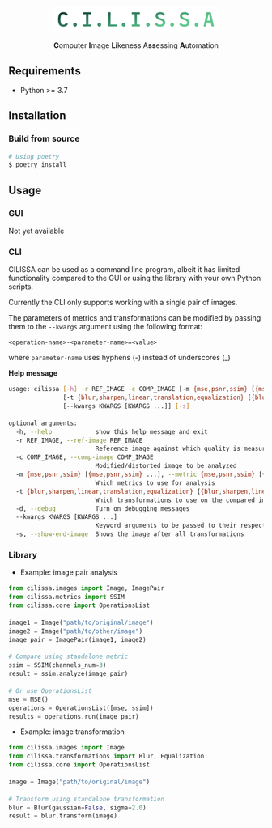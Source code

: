 <p align="center">
    <img src="docs/logo.png" width="328">
    <p align="center"><strong>C</strong>omputer <strong>I</strong>mage <strong>Li</strong>keness A<strong>ss</strong>essing <strong>A</strong>utomation</p>
</p>

## Requirements

* Python >= 3.7

## Installation

### Build from source

```bash
# Using poetry
$ poetry install
```

## Usage

### GUI

Not yet available

### CLI

CILISSA can be used as a command line program, albeit it has limited functionality compared to the GUI or using the library with your own Python scripts.

Currently the CLI only supports working with a single pair of images.

The parameters of metrics and transformations can be modified by passing them to the `--kwargs` argument using the following format:
```
<operation-name>-<parameter-name>=<value>
``` 
where `parameter-name` uses hyphens (-) instead of underscores (_)

**Help message**

```bash
usage: cilissa [-h] -r REF_IMAGE -c COMP_IMAGE [-m {mse,psnr,ssim} [{mse,psnr,ssim} ...]]
               [-t {blur,sharpen,linear,translation,equalization} [{blur,sharpen,linear,translation,equalization} ...]] [-d]
               [--kwargs KWARGS [KWARGS ...]] [-s]

optional arguments:
  -h, --help            show this help message and exit
  -r REF_IMAGE, --ref-image REF_IMAGE
                        Reference image against which quality is measured
  -c COMP_IMAGE, --comp-image COMP_IMAGE
                        Modified/distorted image to be analyzed
  -m {mse,psnr,ssim} [{mse,psnr,ssim} ...], --metric {mse,psnr,ssim} [{mse,psnr,ssim} ...]
                        Which metrics to use for analysis
  -t {blur,sharpen,linear,translation,equalization} [{blur,sharpen,linear,translation,equalization} ...], --transformation {blur,sharpen,linear,translation,equalization} [{blur,sharpen,linear,translation,equalization} ...]
                        Which transformations to use on the compared image
  -d, --debug           Turn on debugging messages
  --kwargs KWARGS [KWARGS ...]
                        Keyword arguments to be passed to their respective operation. Example: `ssim-channels-num=3`
  -s, --show-end-image  Shows the image after all transformations
```

### Library

* Example: image pair analysis

```python
from cilissa.images import Image, ImagePair
from cilissa.metrics import SSIM
from cilissa.core import OperationsList

image1 = Image("path/to/original/image")
image2 = Image("path/to/other/image")
image_pair = ImagePair(image1, image2)

# Compare using standalone metric
ssim = SSIM(channels_num=3)
result = ssim.analyze(image_pair)

# Or use OperationsList
mse = MSE()
operations = OperationsList([mse, ssim])
results = operations.run(image_pair)
```

* Example: image transformation
```python
from cilissa.images import Image
from cilissa.transformations import Blur, Equalization
from cilissa.core import OperationsList

image = Image("path/to/original/image")

# Transform using standalone transformation
blur = Blur(gaussian=False, sigma=2.0)
result = blur.transform(image)
```
